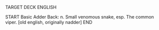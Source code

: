 TARGET DECK
ENGLISH

START
Basic
Adder
Back: n. Small venomous snake, esp. The common viper. [old english, originally nadder]
END
